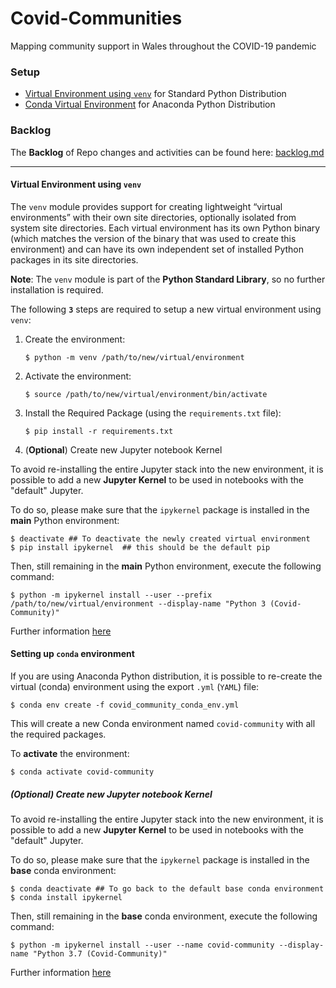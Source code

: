 # Covid-Communities
Mapping community support in Wales throughout the COVID-19 pandemic

### Setup 

- [Virtual Environment using `venv`](#venv) for Standard Python Distribution
- [Conda Virtual Environment](#conda) for Anaconda Python Distribution
    
### Backlog

The **Backlog** of Repo changes and activities can be found here: [backlog.md](backlog.md)  

---

<a name="venv"></a>
#### Virtual Environment using `venv`

The `venv` module provides support for creating lightweight “virtual environments” with their own site directories, 
optionally isolated from system site directories. 
Each virtual environment has its own Python binary 
(which matches the version of the binary that was used to create this environment) 
and can have its own independent set of installed Python packages in its site directories.

**Note**: The `venv` module is part of the **Python Standard Library**, so no further installation is required.

The following **`3`** steps are required to setup a new virtual environment using `venv`:

1. Create the environment:
    ```shell script
    $ python -m venv /path/to/new/virtual/environment
    ```
2. Activate the environment:
    ```shell script
    $ source /path/to/new/virtual/environment/bin/activate
    ```
3. Install the Required Package (using the `requirements.txt` file):
    ```shell script
    $ pip install -r requirements.txt
    ```
4. (**Optional**) Create new Jupyter notebook Kernel

To avoid re-installing the entire Jupyter stack into the new environment, it is possible to 
add a new **Jupyter Kernel** to be used in notebooks with the "default" Jupyter.

To do so, please make sure that the `ipykernel` package is installed in the **main** Python environment:

```shell script
$ deactivate ## To deactivate the newly created virtual environment
$ pip install ipykernel  ## this should be the default pip 
```

Then, still remaining in the **main** Python environment, execute the following command:
```shell script
$ python -m ipykernel install --user --prefix /path/to/new/virtual/environment --display-name "Python 3 (Covid-Community)"
```

Further information [here](https://ipython.readthedocs.io/en/stable/install/kernel_install.html)

<a name="conda"></a>
#### Setting up `conda` environment

If you are using Anaconda Python distribution, it is possible to re-create the virtual (conda)
environment using the export `.yml` (`YAML`) file:

```shell script
$ conda env create -f covid_community_conda_env.yml
```

This will create a new Conda environment named `covid-community` with all the required packages.

To **activate** the environment:
```shell script
$ conda activate covid-community
``` 

##### (**Optional**) Create new Jupyter notebook Kernel

To avoid re-installing the entire Jupyter stack into the new environment, it is possible to 
add a new **Jupyter Kernel** to be used in notebooks with the "default" Jupyter.

To do so, please make sure that the `ipykernel` package is installed in the **base** conda environment:

```shell script
$ conda deactivate ## To go back to the default base conda environment
$ conda install ipykernel 
```

Then, still remaining in the **base** conda environment, execute the following command:
```shell script
$ python -m ipykernel install --user --name covid-community --display-name "Python 3.7 (Covid-Community)"
```

Further information [here](https://ipython.readthedocs.io/en/stable/install/kernel_install.html)

